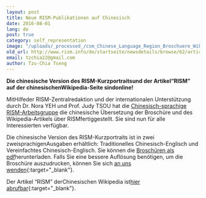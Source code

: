 ```yaml
---
layout: post
title: Neue RISM-Publikationen auf Chinesisch
date: 2016-08-01
lang: de
post: true
category: self_representation
image: "/uploads/_processed_/csm_Chinese_Language_Region_Broschuere_Wikipedia_02_fc4349323c.jpg"
old_url: http://www.rism.info/de/startseite/newsdetails/browse/62/article/64/new-rism-publications-in-chinese.html
email: tzchia22@gmail.com
author: Tzu-Chia Tseng
---
```



**Die chinesische Version des RISM-Kurzportraitsund der Artikel“RISM” auf der chinesischenWikipedia-Seite sindonline!**

MitHilfeder RISM-Zentralredaktion und der internationalen Unterstützung durch Dr. Nora YEH und Prof. Judy TSOU hat die [Chinesisch-sprachige RISM-Arbeitsgruppe](http://www.rism.info/de/international/arbeitsgruppen-uebersicht.html "Öffnet internen Link im aktuellen Fenster") die chinesische Übersetzung der Broschüre und des Wikipedia-Artikels über RISMfertiggestellt. Sie sind nun für alle Interessierten verfügbar.

Die chinesische Version des RISM-Kurzportraits ist in zwei zweisprachigenAusgaben erhältlich: Traditionelles Chinesisch-Englisch und Vereinfachtes Chinesisch-Englisch. Sie können die [Broschüren als pdf](/de/publikationen/broschueren.html#c94 "Öffnet internen Link im aktuellen Fenster")herunterladen. Falls Sie eine bessere Auflösung benötigen, um die Broschüre auszudrucken, können Sie sich [an uns wenden](mailto:contact@rism.info){:target="_blank"}.

Der Artikel “RISM” derChinesischen Wikipedia ist[hier abrufbar](https://zh.wikipedia.org/wiki/%E5%9C%8B%E9%9A%9B%E9%9F%B3%E6%A8%82%E6%96%87%E7%8D%BB%E8%B3%87%E6%BA%90%E7%B8%BD%E7%9B%AE){:target="_blank"}.





<script type="text/javascript">var switchTo5x=true;</script><script type="text/javascript" src="http://w.sharethis.com/button/buttons.js"></script><script type="text/javascript">stLight.options({publisher: "9b601438-1ce1-49d8-bfd7-9cff5df54c17", doNotHash: false, doNotCopy: false, hashAddressBar: false});</script>